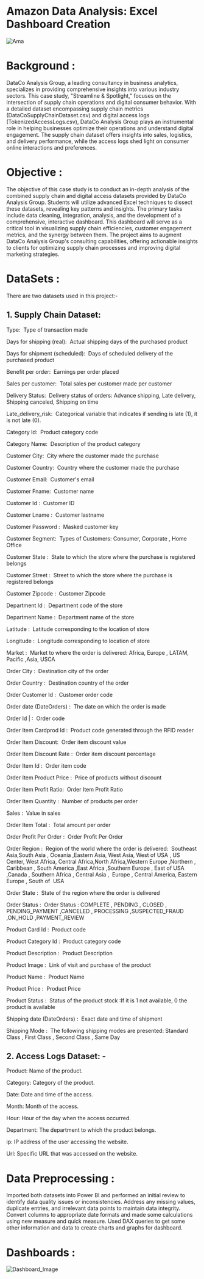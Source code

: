# Amazon Data Analysis: Excel Dashboard Creation
![Ama](https://github.com/user-attachments/assets/da1f61dd-082a-413b-ad59-472b3bfffa3c)

# Background : 
DataCo Analysis Group, a leading consultancy in business analytics, specializes in providing comprehensive insights into various industry sectors. This case study, "Streamline & Spotlight," focuses on the intersection of supply chain operations and digital consumer behavior. With a detailed dataset encompassing supply chain metrics (DataCoSupplyChainDataset.csv) and digital access logs (TokenizedAccessLogs.csv), DataCo Analysis Group plays an instrumental role in helping businesses optimize their operations and understand digital engagement. The supply chain dataset offers insights into sales, logistics, and delivery performance, while the access logs shed light on consumer online interactions and preferences. 

# Objective : 
The objective of this case study is to conduct an in-depth analysis of the combined supply chain and digital access datasets provided by DataCo Analysis Group. Students will utilize advanced Excel techniques to dissect these datasets, revealing key patterns and insights. The primary tasks include data cleaning, integration, analysis, and the development of a comprehensive, interactive dashboard. This dashboard will serve as a critical tool in visualizing supply chain efficiencies, customer engagement metrics, and the synergy between them. The project aims to augment DataCo Analysis Group's consulting capabilities, offering actionable insights to clients for optimizing supply chain processes and improving digital marketing strategies. 

# DataSets : 
There are two datasets used in this project:- 
## 1. Supply Chain Dataset:
Type:  Type of transaction made 

Days for shipping (real):  Actual shipping days of the purchased product 

Days for shipment (scheduled):  Days of scheduled delivery of the purchased product 

Benefit per order:  Earnings per order placed 

Sales per customer:  Total sales per customer made per customer 

Delivery Status:  Delivery status of orders: Advance shipping, Late delivery, Shipping canceled, Shipping on time 

Late_delivery_risk:  Categorical variable that indicates if sending is late (1), it is not late (0). 

Category Id:  Product category code 

Category Name:  Description of the product category 

Customer City:  City where the customer made the purchase 

Customer Country:  Country where the customer made the purchase 

Customer Email:  Customer's email 

Customer Fname:  Customer name 

Customer Id  :  Customer ID 

Customer Lname  :  Customer lastname 

Customer Password  :  Masked customer key 

Customer Segment:  Types of Customers: Consumer, Corporate , Home Office 

Customer State  :  State to which the store where the purchase is registered belongs 

Customer Street  :  Street to which the store where the purchase is registered belongs 

Customer Zipcode  :  Customer Zipcode 

Department Id  :  Department code of the store 

Department Name :  Department name of the store 

Latitude  :  Latitude corresponding to the location of store 

Longitude  :  Longitude corresponding to location of store 

Market  :  Market to where the order is delivered: Africa, Europe , LATAM, Pacific ,Asia, USCA 

Order City  :  Destination city of the order

Order Country  :  Destination country of the order 

Order Customer Id  :  Customer order code 

Order date (DateOrders)  :  The date on which the order is made 

Order Id | :  Order code 

Order Item Cardprod Id  :  Product code generated through the RFID reader 

Order Item Discount:  Order item discount value 

Order Item Discount Rate  :  Order item discount percentage 

Order Item Id  :  Order item code 

Order Item Product Price  :  Price of products without discount 

Order Item Profit Ratio:  Order Item Profit Ratio 

Order Item Quantity :  Number of products per order 

Sales  :  Value in sales 

Order Item Total  :  Total amount per order 

Order Profit Per Order  :  Order Profit Per Order 

Order Region  :  Region of the world where the order is delivered:  Southeast Asia,South Asia , Oceania ,Eastern Asia, West Asia, West of USA , US Center, West Africa, Central Africa,North Africa,Western Europe ,Northern , Caribbean , South America ,East Africa ,Southern Europe , East of USA ,Canada , Southern Africa , Central Asia ,  Europe , Central America, Eastern Europe , South of  USA 

Order State  :  State of the region where the order is delivered 

Order Status  :  Order Status : COMPLETE , PENDING , CLOSED , PENDING_PAYMENT ,CANCELED , PROCESSING ,SUSPECTED_FRAUD ,ON_HOLD ,PAYMENT_REVIEW 

Product Card Id  :  Product code 

Product Category Id  :  Product category code 

Product Description  :  Product Description 

Product Image  :  Link of visit and purchase of the product 

Product Name  :  Product Name 

Product Price :  Product Price 

Product Status  :  Status of the product stock :If it is 1 not available, 0 the product is available 

Shipping date (DateOrders) :  Exact date and time of shipment 

Shipping Mode  :  The following shipping modes are presented: Standard Class , First Class , Second Class , Same Day 
## 2. Access Logs Dataset: -
Product: Name of the product.

Category: Category of the product.

Date: Date and time of the access.

Month: Month of the access.

Hour: Hour of the day when the access occurred.

Department: The department to which the product belongs.

ip: IP address of the user accessing the website.

Url: Specific URL that was accessed on the website.

# Data Preprocessing : 

Imported both datasets into Power BI and performed an initial review to identify data quality issues or inconsistencies. Address any missing values, duplicate entries, and irrelevant data points to maintain data integrity. Convert columns to appropriate date formats and made some calculations using new measure and quick measure. Used DAX queries to get some other information and data to create charts and graphs for dashboard.

# Dashboards : 
![Dashboard_Image](https://github.com/user-attachments/assets/70990424-77b1-4d35-aaae-b8aa6436efe7)








